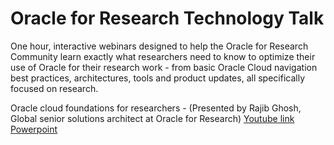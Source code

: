 # Oracle for Research Technology Talk

One hour, interactive webinars designed to help the Oracle for Research Community learn exactly what researchers need to know to optimize their use of Oracle for their research work - from basic Oracle Cloud navigation best practices, architectures, tools and product updates, all specifically focused on research.

Oracle cloud foundations for researchers - (Presented by Rajib Ghosh, Global senior solutions architect at Oracle for Research)
[Youtube link](http://oracl.info/714T50BK9hU)
[Powerpoint]()
